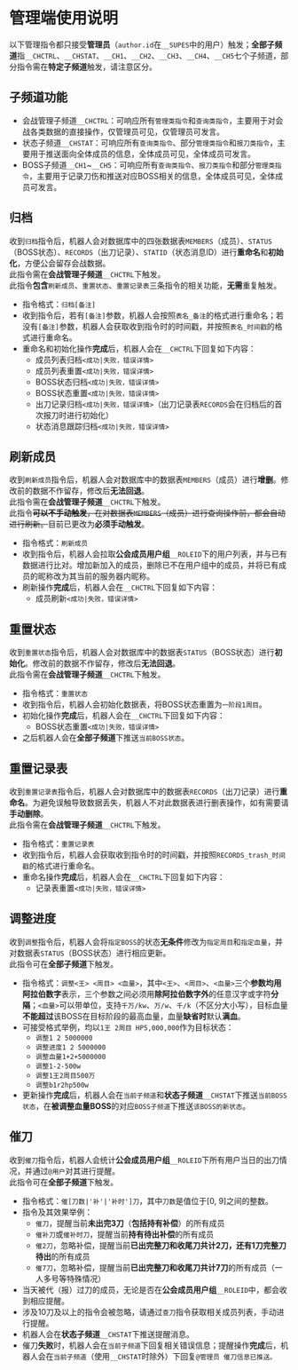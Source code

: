 # 管理端使用说明
以下管理指令都只接受**管理员**（`author.id`在`__SUPES`中的用户）触发；**全部子频道**指`__CHCTRL`、`__CHSTAT`、`__CH1`、`__CH2`、`__CH3`、`__CH4`、`__CH5`七个子频道，部分指令需在**特定子频道**触发，请注意区分。

## 子频道功能
- 会战管理子频道`__CHCTRL`：可响应所有`管理类指令`和`查询类指令`，主要用于对会战各类数据的直接操作，仅管理员可见，仅管理员可发言。
- 状态子频道`__CHSTAT`：可响应所有`查询类指令`、部分`管理类指令`和`报刀类指令`，主要用于推送面向全体成员的信息，全体成员可见，全体成员可发言。
- BOSS子频道`__CH1`\~`__CH5`：可响应所有`查询类指令`、`报刀类指令`和部分`管理类指令`，主要用于记录刀伤和推送对应BOSS相关的信息，全体成员可见，全体成员可发言。

## 归档
收到`归档`指令后，机器人会对数据库中的四张数据表`MEMBERS`（成员）、`STATUS`（BOSS状态）、`RECORDS`（出刀记录）、`STATID`（状态消息ID）进行**重命名**和**初始化**，方便公会留存会战数据。<br>
此指令需在**会战管理子频道**`__CHCTRL`下触发。<br>
此指令**包含**`刷新成员`、`重置状态`、`重置记录表`三条指令的相关功能，**无需**重复触发。
- 指令格式：`归档[备注]`
- 收到指令后，若有`[备注]`参数，机器人会按照`表名_备注`的格式进行重命名；若没有`[备注]`参数，机器人会获取收到指令时的时间戳，并按照`表名_时间戳`的格式进行重命名。
- 重命名和初始化操作**完成**后，机器人会在`__CHCTRL`下回复如下内容：
	- 成员列表归档`<成功|失败，错误详情>`
	- 成员列表重置`<成功|失败，错误详情>`
	- BOSS状态归档`<成功|失败，错误详情>`
	- BOSS状态重置`<成功|失败，错误详情>`
	- 出刀记录归档`<成功|失败，错误详情>`（出刀记录表`RECORDS`会在归档后的首次报刀时进行初始化）
	- 状态消息跟踪归档`<成功|失败，错误详情>`

## 刷新成员
收到`刷新成员`指令后，机器人会对数据库中的数据表`MEMBERS`（成员）进行**增删**。修改前的数据不作留存，修改后**无法回退**。<br>
此指令需在**会战管理子频道**`__CHCTRL`下触发。<br>
此指令<del>**可以不手动触发**，在对数据表`MEMBERS`（成员）进行查询操作前，都会自动进行刷新。</del>目前已更改为**必须手动触发**。
- 指令格式：`刷新成员`
- 收到指令后，机器人会拉取**公会成员用户组**`__ROLEID`下的用户列表，并与已有数据进行比对。增加新加入的成员，删除已不在用户组中的成员，并将已有成员的昵称改为其当前的服务器内昵称。
- 刷新操作**完成**后，机器人会在`__CHCTRL`下回复如下内容：
	- 成员刷新`<成功|失败，错误详情>`

## 重置状态
收到`重置状态`指令后，机器人会对数据库中的数据表`STATUS`（BOSS状态）进行**初始化**。修改前的数据不作留存，修改后**无法回退**。<br>
此指令需在**会战管理子频道**`__CHCTRL`下触发。
- 指令格式：`重置状态`
- 收到指令后，机器人会初始化数据表，将BOSS状态重置为`一阶段1周目`。
- 初始化操作**完成**后，机器人会在`__CHCTRL`下回复如下内容：
	- BOSS状态重置`<成功|失败，错误详情>`
- 之后机器人会在**全部子频道**下推送`当前BOSS状态`。

## 重置记录表
收到`重置记录表`指令后，机器人会对数据库中的数据表`RECORDS`（出刀记录）进行**重命名**。为避免误触导致数据丢失，机器人不对此数据表进行删表操作，如有需要请**手动删除**。<br>
此指令需在**会战管理子频道**`__CHCTRL`下触发。
- 指令格式：`重置记录表`
- 收到指令后，机器人会获取收到指令时的时间戳，并按照`RECORDS_trash_时间戳`的格式进行重命名。
- 重命名操作**完成**后，机器人会在`__CHCTRL`下回复如下内容：
	- 记录表重置`<成功|失败，错误详情>`

## 调整进度
收到`调整`指令后，机器人会将`指定BOSS`的状态**无条件**修改为`指定周目`和`指定血量`，并对数据表`STATUS`（BOSS状态）进行相应更新。<br>
此指令可在**全部子频道**下触发。
- 指令格式：`调整<王> <周目> <血量>`，其中`<王>`、`<周目>`、`<血量>`三个**参数均用阿拉伯数字**表示，三个参数之间必须用**除阿拉伯数字外**的任意汉字或字符**分隔**；`<血量>`可以带单位，支持`千万/kw`、`万/w`、`千/k`（不区分大小写），目标血量**不能超过**该BOSS在目标阶段的最高血量，血量**缺省时**默认**满血**。
- 可接受格式举例，均以`1王 2周目 HP5,000,000`作为目标状态：
	- `调整1 2 5000000`
	- `调整进度1 2 5000000`
	- `调整血量1+2+5000000`
	- `调整1-2-500w`
	- `调整1王2周目500万`
	- `调整b1r2hp500w`
- 更新操作**完成**后，机器人会在`当前子频道`和**状态子频道**`__CHSTAT`下推送`当前BOSS状态`，在**被调整血量BOSS**的对应`BOSS子频道`下推送`该BOSS的新状态`。

## 催刀
收到`催刀`指令后，机器人会统计**公会成员用户组**`__ROLEID`下所有用户当日的出刀情况，并通过`@用户`对其进行提醒。<br>
此指令可在**全部子频道**下触发。
- 指令格式：`催[刀数|'补'|'补时']刀`，其中`刀数`是值位于[0, 9]之间的整数。
- 指令及其效果举例：
	- `催刀`，提醒当前**未出完3刀**（**包括持有补偿**）的所有成员
	- `催补刀`或`催补时刀`，提醒当前**持有待出补偿**的所有成员
	- `催2刀`，忽略补偿，提醒当前**已出完整刀和收尾刀共计2刀，还有1刀完整刀待出**的所有成员
	- `催7刀`，忽略补偿，提醒当前**已出完整刀和收尾刀共计7刀**的所有成员（一人多号等特殊情况）
- 当天被代（报）过刀的成员，无论是否在**公会成员用户组**`__ROLEID`中，都会收到相应提醒。
- 涉及10刀及以上的指令会被忽略，请通过`查刀`指令获取相关成员列表，手动进行提醒。
- 机器人会在**状态子频道**`__CHSTAT`下推送提醒消息。
- 催刀**失败**时，机器人会在`当前子频道`下回复相关错误信息；提醒操作**完成**后，机器人会在`当前子频道`（使用`__CHSTAT`时除外）下回复`@管理员 催刀信息已推送。`
